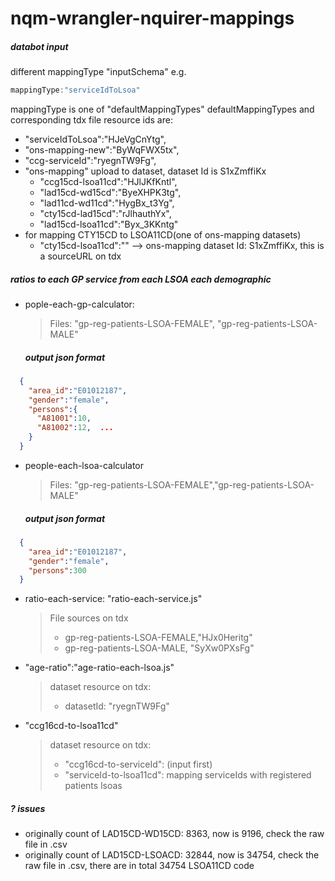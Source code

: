# nqm-wrangler-nquirer-mappings

##### databot input
different mappingType "inputSchema"
e.g.

```javascript
mappingType:"serviceIdToLsoa"
```
mappingType is one of "defaultMappingTypes"
defaultMappingTypes and corresponding tdx file resource ids are: 
* "serviceIdToLsoa":"HJeVgCnYtg",
* "ons-mapping-new":"ByWqFWX5tx",
* "ccg-serviceId":"ryegnTW9Fg",
* "ons-mapping" upload to dataset, dataset Id is S1xZmffiKx
  * "ccg15cd-lsoa11cd":"HJlJKfKntl",
  * "lad15cd-wd15cd":"ByeXHPK3tg",
  * "lad11cd-wd11cd":"HygBx_t3Yg",
  * "cty15cd-lad15cd":"rJlhauthYx",
  * "lad15cd-lsoa11cd":"Byx_3KKntg"
* for mapping CTY15CD to LSOA11CD(one of ons-mapping datasets)
    * "cty15cd-lsoa11cd":"" --> ons-mapping dataset Id: S1xZmffiKx, this is a sourceURL on tdx

##### ratios to each GP service from each LSOA each demographic
* pople-each-gp-calculator: 

  >Files: "gp-reg-patients-LSOA-FEMALE", "gp-reg-patients-LSOA-MALE" 

  ##### output json format
```json
  {
    "area_id":"E01012187",
    "gender":"female",
    "persons":{
      "A81001":10,
      "A81002":12,  ...
    }
  }
  ```

* people-each-lsoa-calculator

  >Files: "gp-reg-patients-LSOA-FEMALE","gp-reg-patients-LSOA-MALE"
  
  ##### output json format
```json
  {
    "area_id":"E01012187",
    "gender":"female",
    "persons":300
  }
```

* ratio-each-service: "ratio-each-service.js"

  >File sources on tdx
  >* gp-reg-patients-LSOA-FEMALE,"HJx0Heritg"
  >* gp-reg-patients-LSOA-MALE, "SyXw0PXsFg"

* "age-ratio":"age-ratio-each-lsoa.js"
  >dataset resource on tdx:
  >* datasetId: "ryegnTW9Fg"

* "ccg16cd-to-lsoa11cd"

  >dataset resource on tdx:
  >* "ccg16cd-to-serviceId": (input first)
  >* "serviceId-to-lsoa11cd": mapping serviceIds with registered patients lsoas
  
##### ? issues
* originally count of LAD15CD-WD15CD: 8363, now is 9196, check the raw file in .csv
* originally count of LAD15CD-LSOACD: 32844, now is 34754, check the raw file in .csv, there are in total 34754 LSOA11CD code